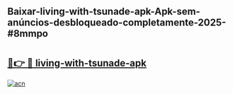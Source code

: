 ## Baixar-living-with-tsunade-apk-Apk-sem-anúncios-desbloqueado-completamente-2025-#8mmpo

# <h2><a href="https://ainizakaria.my?title=living-with-tsunade-apk&ref=22M">🔗👉 🔴 living-with-tsunade-apk</a></h2>

[![acn](https://github.com/user-attachments/assets/0f9c940e-d8b0-45ae-aac7-cd30a18b3e1c)](https://ainizakaria.my?title=living-with-tsunade-apk&ref=22M)

